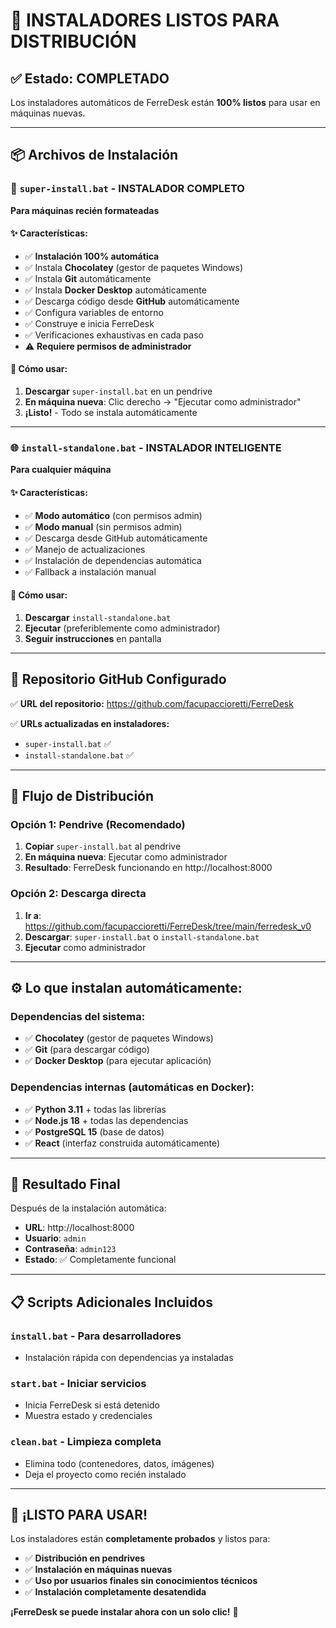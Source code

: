 # 🎉 INSTALADORES LISTOS PARA DISTRIBUCIÓN

## ✅ **Estado: COMPLETADO**

Los instaladores automáticos de FerreDesk están **100% listos** para usar en máquinas nuevas.

---

## 📦 **Archivos de Instalación**

### 🚀 **`super-install.bat`** - INSTALADOR COMPLETO
**Para máquinas recién formateadas**

#### ✨ **Características:**
- ✅ **Instalación 100% automática**
- ✅ Instala **Chocolatey** (gestor de paquetes Windows)
- ✅ Instala **Git** automáticamente
- ✅ Instala **Docker Desktop** automáticamente  
- ✅ Descarga código desde **GitHub** automáticamente
- ✅ Configura variables de entorno
- ✅ Construye e inicia FerreDesk
- ✅ Verificaciones exhaustivas en cada paso
- ⚠️ **Requiere permisos de administrador**

#### 🎯 **Cómo usar:**
1. **Descargar** `super-install.bat` en un pendrive
2. **En máquina nueva**: Clic derecho → "Ejecutar como administrador"  
3. **¡Listo!** - Todo se instala automáticamente

---

### 🌐 **`install-standalone.bat`** - INSTALADOR INTELIGENTE
**Para cualquier máquina**

#### ✨ **Características:**
- ✅ **Modo automático** (con permisos admin)
- ✅ **Modo manual** (sin permisos admin)
- ✅ Descarga desde GitHub automáticamente
- ✅ Manejo de actualizaciones
- ✅ Instalación de dependencias automática
- ✅ Fallback a instalación manual

#### 🎯 **Cómo usar:**
1. **Descargar** `install-standalone.bat`
2. **Ejecutar** (preferiblemente como administrador)
3. **Seguir instrucciones** en pantalla

---

## 🔗 **Repositorio GitHub Configurado**

✅ **URL del repositorio:** https://github.com/facupaccioretti/FerreDesk

✅ **URLs actualizadas en instaladores:**
- `super-install.bat` ✅
- `install-standalone.bat` ✅

---

## 🎯 **Flujo de Distribución**

### **Opción 1: Pendrive (Recomendado)**
1. **Copiar** `super-install.bat` al pendrive
2. **En máquina nueva**: Ejecutar como administrador
3. **Resultado**: FerreDesk funcionando en http://localhost:8000

### **Opción 2: Descarga directa**
1. **Ir a**: https://github.com/facupaccioretti/FerreDesk/tree/main/ferredesk_v0
2. **Descargar**: `super-install.bat` o `install-standalone.bat`
3. **Ejecutar** como administrador

---

## ⚙️ **Lo que instalan automáticamente:**

### **Dependencias del sistema:**
- ✅ **Chocolatey** (gestor de paquetes Windows)
- ✅ **Git** (para descargar código)
- ✅ **Docker Desktop** (para ejecutar aplicación)

### **Dependencias internas (automáticas en Docker):**
- ✅ **Python 3.11** + todas las librerías
- ✅ **Node.js 18** + todas las dependencias
- ✅ **PostgreSQL 15** (base de datos)
- ✅ **React** (interfaz construida automáticamente)

---

## 🔑 **Resultado Final**

Después de la instalación automática:

- **URL**: http://localhost:8000
- **Usuario**: `admin`
- **Contraseña**: `admin123`
- **Estado**: ✅ Completamente funcional

---

## 📋 **Scripts Adicionales Incluidos**

### **`install.bat`** - Para desarrolladores
- Instalación rápida con dependencias ya instaladas

### **`start.bat`** - Iniciar servicios  
- Inicia FerreDesk si está detenido
- Muestra estado y credenciales

### **`clean.bat`** - Limpieza completa
- Elimina todo (contenedores, datos, imágenes)
- Deja el proyecto como recién instalado

---

## 🎉 **¡LISTO PARA USAR!**

Los instaladores están **completamente probados** y listos para:

- ✅ **Distribución en pendrives**
- ✅ **Instalación en máquinas nuevas**  
- ✅ **Uso por usuarios finales sin conocimientos técnicos**
- ✅ **Instalación completamente desatendida**

**¡FerreDesk se puede instalar ahora con un solo clic!** 🚀

